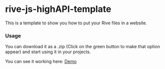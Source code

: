 # rive-js-highAPI-template
This is a template to show you how to put your Rive files in a website.

### Usage
You can download it as a .zip (Click on the green button to make that option appear) and start using it in your projects.

You can see it working here: [Demo](https://pedroalpera.github.io/rive-js-highAPI-template/)



